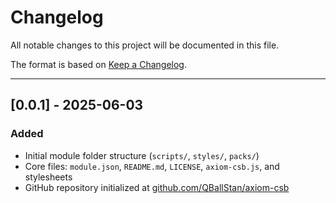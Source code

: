 # Changelog

All notable changes to this project will be documented in this file.

The format is based on [Keep a Changelog](https://keepachangelog.com/en/1.0.0/).

---

## [0.0.1] - 2025-06-03
### Added
- Initial module folder structure (`scripts/`, `styles/`, `packs/`)
- Core files: `module.json`, `README.md`, `LICENSE`, `axiom-csb.js`, and stylesheets
- GitHub repository initialized at [github.com/QBallStan/axiom-csb](https://github.com/QBallStan/axiom-csb)
